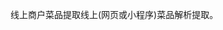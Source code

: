 <!--
 * @Author: sunj
 * @Date: 2021-07-15 14:41:10
 * @LastEditors: sunj
 * @LastEditTime: 2021-07-15 14:41:10
 * @FilePath: /dish_crawler/README.md
-->
线上商户菜品提取线上(网页或小程序)菜品解析提取。
